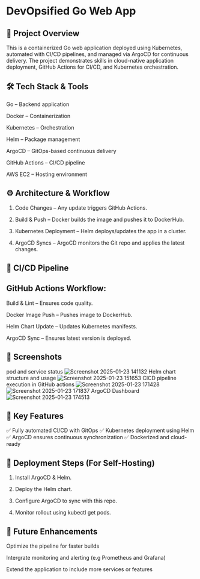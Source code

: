 # DevOpsified Go Web App

## 🚀 Project Overview
This is a containerized Go web application deployed using Kubernetes, automated with CI/CD pipelines, and managed via ArgoCD for continuous delivery. The project demonstrates skills in cloud-native application deployment, GitHub Actions for CI/CD, and Kubernetes orchestration.

## 🛠️ Tech Stack & Tools
Go – Backend application

Docker – Containerization

Kubernetes – Orchestration

Helm – Package management

ArgoCD – GitOps-based continuous delivery

GitHub Actions – CI/CD pipeline

AWS EC2 – Hosting environment

## ⚙️ Architecture & Workflow
1. Code Changes – Any update triggers GitHub Actions.

2. Build & Push – Docker builds the image and pushes it to DockerHub.

3. Kubernetes Deployment – Helm deploys/updates the app in a cluster.

4. ArgoCD Syncs – ArgoCD monitors the Git repo and applies the latest changes.

## 🔄 CI/CD Pipeline
## GitHub Actions Workflow:
Build & Lint – Ensures code quality.

Docker Image Push – Pushes image to DockerHub.

Helm Chart Update – Updates Kubernetes manifests.

ArgoCD Sync – Ensures latest version is deployed.

## 📸 Screenshots
pod and service status
![Screenshot 2025-01-23 141132](https://github.com/user-attachments/assets/7d6edd62-79d6-4275-b9bc-94bd3459f303)
Helm chart structure and usage
![Screenshot 2025-01-23 151653](https://github.com/user-attachments/assets/9f331a2e-412b-45f2-9445-e535bd019ef6)
CICD pipeline execution in GitHub actions
![Screenshot 2025-01-23 171428](https://github.com/user-attachments/assets/b3d9fe15-2989-4154-b063-2dc93f571f6b)
![Screenshot 2025-01-23 171837](https://github.com/user-attachments/assets/e9c857b2-23a9-43bd-bf2c-6240c017b933)
ArgoCD Dashboard 
![Screenshot 2025-01-23 174513](https://github.com/user-attachments/assets/92076187-7309-47c6-b6ed-dea44cf6dd05)

## 🎯 Key Features
✅ Fully automated CI/CD with GitOps
✅ Kubernetes deployment using Helm
✅ ArgoCD ensures continuous synchronization
✅ Dockerized and cloud-ready

## 📌 Deployment Steps (For Self-Hosting)
1. Install ArgoCD & Helm.

2. Deploy the Helm chart.

3. Configure ArgoCD to sync with this repo.

4. Monitor rollout using kubectl get pods.

## 📢 Future Enhancements
Optimize the pipeline for faster builds

Intergrate monitoring and alerting (e.g Prometheus and Grafana)

Extend the application to include more services or features






